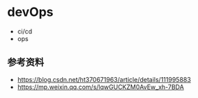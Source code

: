 # devOps
- ci/cd
- ops
## 参考资料
- https://blog.csdn.net/ht370671963/article/details/111995883
- https://mp.weixin.qq.com/s/lqwGUCKZM0AvEw_xh-7BDA